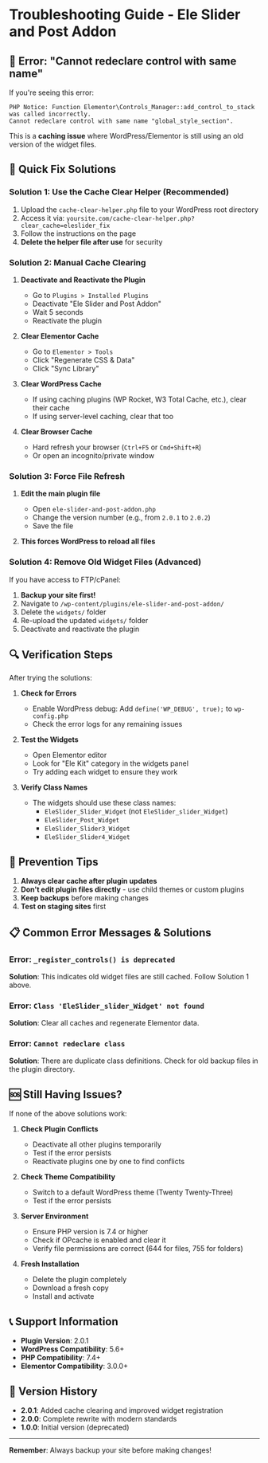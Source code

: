 # Troubleshooting Guide - Ele Slider and Post Addon

## 🚨 Error: "Cannot redeclare control with same name"

If you're seeing this error:
```
PHP Notice: Function Elementor\Controls_Manager::add_control_to_stack was called incorrectly. 
Cannot redeclare control with same name "global_style_section".
```

This is a **caching issue** where WordPress/Elementor is still using an old version of the widget files.

## 🔧 Quick Fix Solutions

### Solution 1: Use the Cache Clear Helper (Recommended)

1. Upload the `cache-clear-helper.php` file to your WordPress root directory
2. Access it via: `yoursite.com/cache-clear-helper.php?clear_cache=eleslider_fix`
3. Follow the instructions on the page
4. **Delete the helper file after use** for security

### Solution 2: Manual Cache Clearing

1. **Deactivate and Reactivate the Plugin**
   - Go to `Plugins > Installed Plugins`
   - Deactivate "Ele Slider and Post Addon"
   - Wait 5 seconds
   - Reactivate the plugin

2. **Clear Elementor Cache**
   - Go to `Elementor > Tools`
   - Click "Regenerate CSS & Data"
   - Click "Sync Library" 

3. **Clear WordPress Cache**
   - If using caching plugins (WP Rocket, W3 Total Cache, etc.), clear their cache
   - If using server-level caching, clear that too

4. **Clear Browser Cache**
   - Hard refresh your browser (`Ctrl+F5` or `Cmd+Shift+R`)
   - Or open an incognito/private window

### Solution 3: Force File Refresh

1. **Edit the main plugin file**
   - Open `ele-slider-and-post-addon.php`
   - Change the version number (e.g., from `2.0.1` to `2.0.2`)
   - Save the file

2. **This forces WordPress to reload all files**

### Solution 4: Remove Old Widget Files (Advanced)

If you have access to FTP/cPanel:

1. **Backup your site first!**
2. Navigate to `/wp-content/plugins/ele-slider-and-post-addon/`
3. Delete the `widgets/` folder
4. Re-upload the updated `widgets/` folder
5. Deactivate and reactivate the plugin

## 🔍 Verification Steps

After trying the solutions:

1. **Check for Errors**
   - Enable WordPress debug: Add `define('WP_DEBUG', true);` to `wp-config.php`
   - Check the error logs for any remaining issues

2. **Test the Widgets**
   - Open Elementor editor
   - Look for "Ele Kit" category in the widgets panel
   - Try adding each widget to ensure they work

3. **Verify Class Names**
   - The widgets should use these class names:
     - `EleSlider_Slider_Widget` (not `EleSlider_slider_Widget`)
     - `EleSlider_Post_Widget`
     - `EleSlider_Slider3_Widget`
     - `EleSlider_Slider4_Widget`

## 🚀 Prevention Tips

1. **Always clear cache after plugin updates**
2. **Don't edit plugin files directly** - use child themes or custom plugins
3. **Keep backups** before making changes
4. **Test on staging sites** first

## 📋 Common Error Messages & Solutions

### Error: `_register_controls() is deprecated`
**Solution**: This indicates old widget files are still cached. Follow Solution 1 above.

### Error: `Class 'EleSlider_slider_Widget' not found`
**Solution**: Clear all caches and regenerate Elementor data.

### Error: `Cannot redeclare class`
**Solution**: There are duplicate class definitions. Check for old backup files in the plugin directory.

## 🆘 Still Having Issues?

If none of the above solutions work:

1. **Check Plugin Conflicts**
   - Deactivate all other plugins temporarily
   - Test if the error persists
   - Reactivate plugins one by one to find conflicts

2. **Check Theme Compatibility**
   - Switch to a default WordPress theme (Twenty Twenty-Three)
   - Test if the error persists

3. **Server Environment**
   - Ensure PHP version is 7.4 or higher
   - Check if OPcache is enabled and clear it
   - Verify file permissions are correct (644 for files, 755 for folders)

4. **Fresh Installation**
   - Delete the plugin completely
   - Download a fresh copy
   - Install and activate

## 📞 Support Information

- **Plugin Version**: 2.0.1
- **WordPress Compatibility**: 5.6+
- **PHP Compatibility**: 7.4+
- **Elementor Compatibility**: 3.0.0+

## 🔄 Version History

- **2.0.1**: Added cache clearing and improved widget registration
- **2.0.0**: Complete rewrite with modern standards
- **1.0.0**: Initial version (deprecated)

---

**Remember**: Always backup your site before making changes!